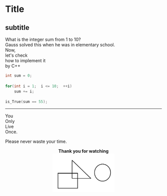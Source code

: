 # Title
## subtitle
What is the integer sum from 1 to 10?  
Gauss solved this when he was in elementary school.  
Now,    
let's check    
how to implement it    
by C++    
		  
```cpp
int sum = 0;  
  
for(int i = 1;  i <= 10;  ++i)  
	sum += i;  
  
is_True(sum == 55);  
```
---
You  
Only  
Live  
Once.  
  
Please never waste your time.  
<strong><center>Thank you for watching</strong></center><center><img src=".\md_materials\sample_img.png" width ="200"></center>